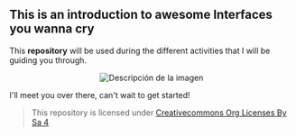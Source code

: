 ## This is an introduction to awesome Interfaces you wanna cry

This **repository** will be used during the different activities that I will be guiding you through.

<p align="center">
  <img src="img/login.png" alt="Descripción de la imagen">
</p>

I'll meet you over there, can't wait to get started!

>This repository is licensed under
>[Creativecommons Org Licenses By Sa 4](http://creativecommons.org/licenses/by-sa/4.0/)
